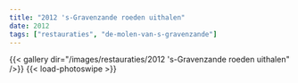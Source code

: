 ```yaml
---
title: "2012 's-Gravenzande roeden uithalen"
date: 2012
tags: ["restauraties", "de-molen-van-s-gravenzande"]
---
```


{{< gallery dir="/images/restauraties/2012 's-Gravenzande roeden uithalen" />}}
{{< load-photoswipe >}}